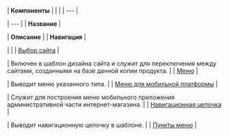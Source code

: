 | **Компоненты** | | |
| --- |

| --- |
| **Название** |

| **Описание** |
| **Навигация** |

| |
| [Выбор сайта](/user_help/components/sluzhebnie/navigation/main_site_selector.php) |

| Включен в шаблон дизайна сайта и служит для переключения между сайтами, созданными на базе данной копии продукта. |
| [Меню](/user_help/components/sluzhebnie/navigation/menu.php) |

| Выводит меню указанного типа. |
| [Меню для мобильной платформы](/user_help/components/sluzhebnie/navigation/mobileapp_menu.php) |

| Служит для построения меню мобильного приложения административной части интернет-магазина. |
| [Навигационная цепочка](/user_help/components/sluzhebnie/navigation/breadcrumb.php) |

| Выводит навигационную цепочку в шаблоне. |
| [Пункты меню](/user_help/components/sluzhebnie/navigation/menu_section.php) |